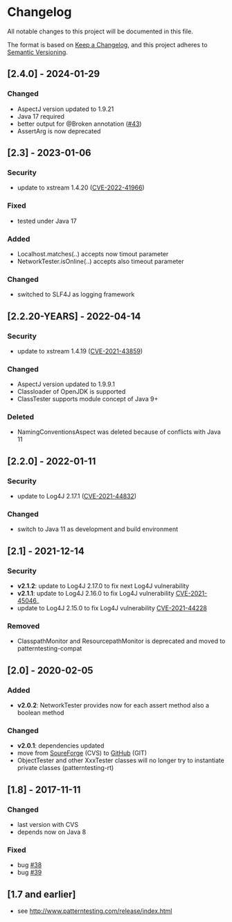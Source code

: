 # Changelog

All notable changes to this project will be documented in this file.

The format is based on [Keep a Changelog](https://keepachangelog.com/en/1.0.0/),
and this project adheres to [Semantic Versioning](https://semver.org/spec/v2.0.0.html).


## [2.4.0] - 2024-01-29

### Changed

* AspectJ version updated to 1.9.21
* Java 17 required
* better output for @Broken annotation
  ([#43](https://github.com/oboehm/PatternTesting2/issues/43))
* AssertArg is now deprecated


## [2.3] - 2023-01-06

### Security

* update to xstream 1.4.20
  ([CVE-2022-41966](https://x-stream.github.io/CVE-2022-41966.html))

### Fixed

* tested under Java 17

### Added

* Localhost.matches(..) accepts now timout parameter
* NetworkTester.isOnline(..) accepts also timeout parameter

### Changed

* switched to SLF4J as logging framework


## [2.2.20-YEARS] - 2022-04-14

### Security

* update to xstream 1.4.19
  ([CVE-2021-43859](https://x-stream.github.io/CVE-2021-43859.html))

### Changed

* AspectJ version updated to 1.9.9.1
* Classloader of OpenJDK is supported
* ClassTester supports module concept of Java 9+

### Deleted

* NamingConventionsAspect was deleted because of conflicts with Java 11


## [2.2.0] - 2022-01-11

### Security

* update to Log4J 2.17.1
  ([CVE-2021-44832](https://github.com/advisories/GHSA-8489-44mv-ggj8))

### Changed

* switch to Java 11 as development and build environment


## [2.1] - 2021-12-14

### Security

* **v2.1.2**: update to Log4J 2.17.0 to fix next Log4J vulnerability
* **v2.1.1**: update to Log4J 2.16.0 to fix Log4J vulnerability
  [CVE-2021-45046](hhttps://cve.mitre.org/cgi-bin/cvename.cgi?name=CVE-2021-45046)_
* update to Log4J 2.15.0 to fix Log4J vulnerability
  [CVE-2021-44228](https://nvd.nist.gov/vuln/detail/CVE-2021-44228)

### Removed

* ClasspathMonitor and ResourcepathMonitor is deprecated and moved to patterntesting-compat


## [2.0] - 2020-02-05

### Added

* **v2.0.2**: NetworkTester provides now for each assert method also a boolean method

### Changed

* **v2.0.1**: dependencies updated
* move from [SoureForge](https://sourceforge.net/projects/patterntesting/) (CVS) to [GitHub](https://github.com/oboehm/PatternTesting2) (GIT)
* ObjectTester and other XxxTester classes will no longer try to instantiate private classes
  (patterntesting-rt)



## [1.8] - 2017-11-11
 
### Changed
 
* last version with CVS
* depends now on Java 8

### Fixed

* bug [#38](http://sourceforge.net/p/patterntesting/bugs/38/)
* bug [#39](http://sourceforge.net/p/patterntesting/bugs/39/)


## [1.7 and earlier]

* see http://www.patterntesting.com/release/index.html
